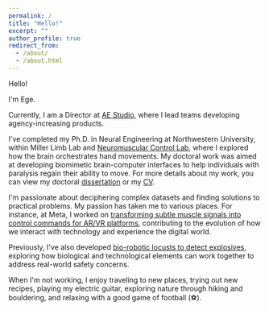 ```yaml
---
permalink: /
title: "Hello!"
excerpt: ""
author_profile: true
redirect_from: 
  - /about/
  - /about.html
---
```

Hello!

I'm Ege.

Currently, I am a Director at [AE Studio](https://ae.studio), where I lead teams developing agency-increasing products.

I've  completed my Ph.D. in Neural Engineering at Northwestern University, within Miller Limb Lab and [Neuromuscular Control Lab](https://www.sralab.org/research/labs/Neuromuscular%20Control%20Lab), where I explored how the brain orchestrates hand movements. My doctoral work was aimed at developing biomimetic brain-computer interfaces to help individuals with paralysis regain their ability to move. For more details about my work, you can view my doctoral [dissertation](https://arch.library.northwestern.edu/concern/generic_works/gf06g317d?locale=en) or my [CV](http://egealtan.github.io/files/Ege_Altan_CV_20230925.pdf).

I'm passionate about deciphering complex datasets and finding solutions to practical problems. My passion has taken me to various places. For instance, at Meta, I worked on [transforming subtle muscle signals into control commands for AR/VR platforms](https://www.youtube.com/watch?v=Kx_nVrEKwTE), contributing to the evolution of how we interact with technology and experience the digital world. 

Previously, I've also developed [bio-robotic locusts to detect explosives](https://source.wustl.edu/2020/08/researchers-one-step-closer-to-bomb-sniffing-cyborg-locusts/), exploring how biological and technological elements can work together to address real-world safety concerns.

When I'm not working, I enjoy traveling to new places, trying out new recipes, playing my electric guitar, exploring nature through hiking and bouldering, and relaxing with a good game of football (⚽).

<!-- 
<b> This website is under construction. </b>
-- -->